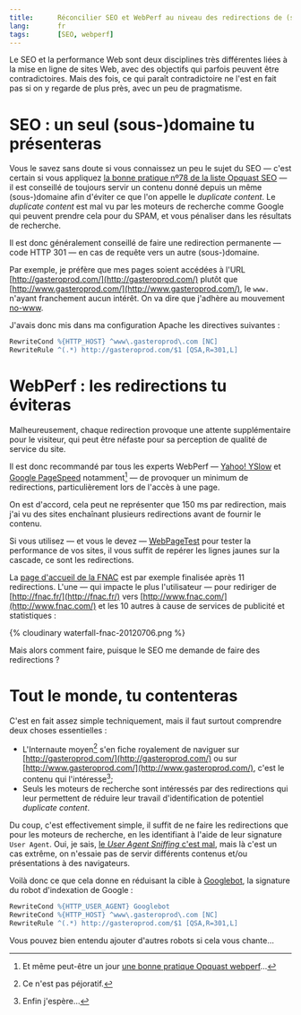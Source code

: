 ```yaml
---
title:      Réconcilier SEO et WebPerf au niveau des redirections de (sous)domaines
lang:       fr
tags:       [SEO, webperf]
---
```


Le SEO et la performance Web sont deux disciplines très différentes liées à la mise en ligne de sites Web, avec des objectifs qui parfois peuvent être contradictoires. Mais des fois, ce qui paraît contradictoire ne l'est en fait pas si on y regarde de plus près, avec un peu de pragmatisme.

# SEO : un seul (sous-)domaine tu présenteras

Vous le savez sans doute si vous connaissez un peu le sujet du SEO — c'est certain si vous appliquez [la bonne pratique nº78 de la liste Opquast SEO](https://checklists.opquast.com/seo/criteria/16253/) — il est conseillé de toujours servir un contenu donné depuis un même (sous-)domaine afin d'éviter ce que l'on appelle le *duplicate content*. Le *duplicate content* est mal vu par les moteurs de recherche comme Google qui peuvent prendre cela pour du SPAM, et vous pénaliser dans les résultats de recherche.

Il est donc généralement conseillé de faire une redirection permanente — code HTTP 301 — en cas de requête vers un autre (sous-)domaine.

Par exemple, je préfère que mes pages soient accédées à l'URL [http://gasteroprod.com/](http://gasteroprod.com/) plutôt que [http://www.gasteroprod.com/](http://www.gasteroprod.com/), le `www.` n'ayant franchement aucun intérêt. On va dire que j'adhère au mouvement [no-www](http://no-www.org/).

J'avais donc mis dans ma configuration Apache les directives suivantes :

```apache
RewriteCond %{HTTP_HOST} ^www\.gasteroprod\.com [NC]
RewriteRule ^(.*) http://gasteroprod.com/$1 [QSA,R=301,L]
```

# WebPerf : les redirections tu éviteras

Malheureusement, chaque redirection provoque une attente supplémentaire pour le visiteur, qui peut être néfaste pour sa perception de qualité de service du site.

Il est donc recommandé par tous les experts WebPerf — [Yahoo! YSlow](http://developer.yahoo.com/performance/rules.html/#redirects) et [Google PageSpeed](https://developers.google.com/speed/docs/best-practices/rtt#AvoidRedirects) notamment[^1] — de provoquer un minimum de redirections, particulièrement lors de l'accès à une page.

On est d'accord, cela peut ne représenter que 150 ms par redirection, mais j'ai vu des sites enchaînant plusieurs redirections avant de fournir le contenu.

Si vous utilisez — et vous le devez — [WebPageTest](http://webpagetest.org/) pour tester la performance de vos sites, il vous suffit de repérer les lignes jaunes sur la cascade, ce sont les redirections.

La [page d'accueil de la FNAC](http://fnac.fr/) est par exemple finalisée après 11 redirections. L'une — qui impacte le plus l'utilisateur — pour rediriger de [http://fnac.fr/](http://fnac.fr/) vers [http://www.fnac.com/](http://www.fnac.com/) et les 10 autres à cause de services de publicité et statistiques :

{% cloudinary waterfall-fnac-20120706.png %}

Mais alors comment faire, puisque le SEO me demande de faire des redirections ?

# Tout le monde, tu contenteras

C'est en fait assez simple techniquement, mais il faut surtout comprendre deux choses essentielles :

- L'Internaute moyen[^2] s'en fiche royalement de naviguer sur [http://gasteroprod.com/](http://gasteroprod.com/) ou sur [http://www.gasteroprod.com/](http://www.gasteroprod.com/), c'est le contenu qui l'intéresse[^3];
- Seuls les moteurs de recherche sont intéressés par des redirections qui leur permettent de réduire leur travail d'identification de potentiel *duplicate content*.

Du coup, c'est effectivement simple, il suffit de ne faire les redirections que pour les moteurs de recherche, en les identifiant à l'aide de leur signature `User Agent`. Oui, je sais, [le *User Agent Sniffing* c'est mal](http://my.opera.com/karlcow/blog/index.dml/tag/user%20agent%20sniffing), mais là c'est un cas extrême, on n'essaie pas de servir différents contenus et/ou présentations à des navigateurs.

Voilà donc ce que cela donne en réduisant la cible à [Googlebot](http://www.useragentstring.com/pages/Googlebot/), la signature du robot d'indexation de Google :

```apache
RewriteCond %{HTTP_USER_AGENT} Googlebot
RewriteCond %{HTTP_HOST} ^www\.gasteroprod\.com [NC]
RewriteRule ^(.*) http://gasteroprod.com/$1 [QSA,R=301,L]
```

Vous pouvez bien entendu ajouter d'autres robots si cela vous chante…


[^1]: Et même peut-être un jour [une bonne pratique Opquast webperf](https://checklists.opquast.com/webperf/workshops/criterion/19918)…

[^2]: Ce n'est pas péjoratif.

[^3]: Enfin j'espère…
